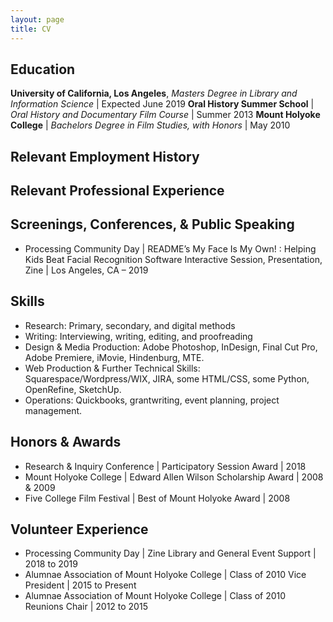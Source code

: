```yaml
---
layout: page
title: CV
---
```


## Education 
<b>University of California, Los Angeles</b>,  <i>Masters Degree in Library and Information Science</i> | Expected June 2019
<b>Oral History Summer School</b> | <i>Oral History and Documentary Film Course</i> | Summer 2013
<b>Mount Holyoke College</b> | <i>Bachelors Degree in Film Studies, with Honors</i> | May 2010 

## Relevant Employment History


## Relevant Professional Experience

## Screenings, Conferences, & Public Speaking
- Processing Community Day | README’s My Face Is My Own! : Helping Kids Beat Facial Recognition Software
  Interactive Session, Presentation, Zine | Los Angeles, CA – 2019

## Skills 
- Research: Primary, secondary, and digital methods 
- Writing: Interviewing, writing, editing, and proofreading
- Design & Media Production: Adobe Photoshop, InDesign, Final Cut Pro, Adobe Premiere, iMovie, Hindenburg, MTE. 
- Web Production & Further Technical Skills: Squarespace/Wordpress/WIX, JIRA, some HTML/CSS, some Python, OpenRefine, SketchUp.
- Operations: Quickbooks, grantwriting, event planning, project management.

## Honors & Awards
- Research & Inquiry Conference | Participatory Session Award | 2018
- Mount Holyoke College | Edward Allen Wilson Scholarship Award | 2008 & 2009
- Five College Film Festival | Best of Mount Holyoke Award | 2008 

## Volunteer Experience
- Processing Community Day | Zine Library and General Event Support | 2018 to 2019
- Alumnae Association of Mount Holyoke College | Class of 2010 Vice President | 2015 to Present
- Alumnae Association of Mount Holyoke College | Class of 2010 Reunions Chair | 2012 to 2015
